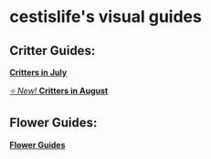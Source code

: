 # cestislife's visual guides

## Critter Guides:
[**Critters in July**](https://cestislife.github.io/critters_july)

[*⭐ New!* **Critters in August**](https://cestislife.github.io/critters_august)

## Flower Guides:
[**Flower Guides**](https://cestislife.github.io/flower_guides)
